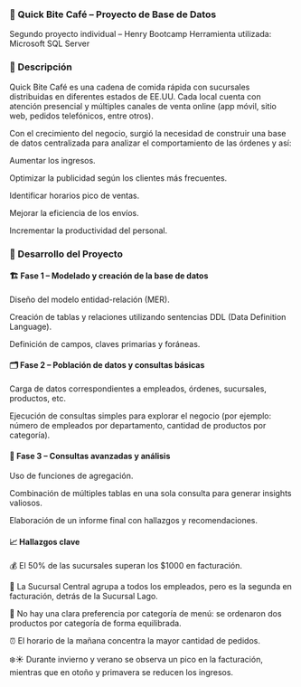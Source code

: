 ### 🍔 Quick Bite Café – Proyecto de Base de Datos
Segundo proyecto individual – Henry Bootcamp
Herramienta utilizada: Microsoft SQL Server

### 🧾 Descripción
Quick Bite Café es una cadena de comida rápida con sucursales distribuidas en diferentes estados de EE.UU. Cada local cuenta con atención presencial y múltiples canales de venta online (app móvil, sitio web, pedidos telefónicos, entre otros).

Con el crecimiento del negocio, surgió la necesidad de construir una base de datos centralizada para analizar el comportamiento de las órdenes y así:

Aumentar los ingresos.

Optimizar la publicidad según los clientes más frecuentes.

Identificar horarios pico de ventas.

Mejorar la eficiencia de los envíos.

Incrementar la productividad del personal.

### 🔧 Desarrollo del Proyecto
#### 🏗️ Fase 1 – Modelado y creación de la base de datos
Diseño del modelo entidad-relación (MER).

Creación de tablas y relaciones utilizando sentencias DDL (Data Definition Language).

Definición de campos, claves primarias y foráneas.

#### 🗂️ Fase 2 – Población de datos y consultas básicas
Carga de datos correspondientes a empleados, órdenes, sucursales, productos, etc.

Ejecución de consultas simples para explorar el negocio (por ejemplo: número de empleados por departamento, cantidad de productos por categoría).

#### 🧠 Fase 3 – Consultas avanzadas y análisis
Uso de funciones de agregación.

Combinación de múltiples tablas en una sola consulta para generar insights valiosos.

Elaboración de un informe final con hallazgos y recomendaciones.

#### 📈 Hallazgos clave
💰 El 50% de las sucursales superan los $1000 en facturación.

🏢 La Sucursal Central agrupa a todos los empleados, pero es la segunda en facturación, detrás de la Sucursal Lago.

🍟 No hay una clara preferencia por categoría de menú: se ordenaron dos productos por categoría de forma equilibrada.

⏰ El horario de la mañana concentra la mayor cantidad de pedidos.

❄️☀️ Durante invierno y verano se observa un pico en la facturación, mientras que en otoño y primavera se reducen los ingresos.

